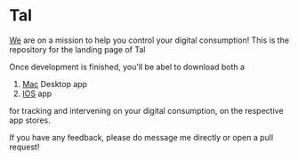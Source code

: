# Tal 


[We](https://withtal.com) are on a mission to help you control your digital consumption! This is the repository for the landing page of Tal

Once development is finished, you'll be abel to download both a 
1) [Mac](https://github.com/WithTal/tal-mac) Desktop app
2) [IOS](https://github.com/WithTal/tal-ios) app 

for tracking and intervening on your digital consumption, on the respective app stores.

If you have any feedback, please do message me directly or open a pull request!